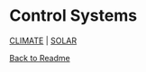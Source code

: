# Control Systems

[CLIMATE](https://github.com/wellsy57/Home-Assistant-Project/blob/master/files/CLIMATE.md) | [SOLAR](https://github.com/wellsy57/Home-Assistant-Project/blob/master/files/SOLAR.md)


[Back to Readme](https://github.com/wellsy57/Home-Assistant-Project/blob/master/files/README.md)
